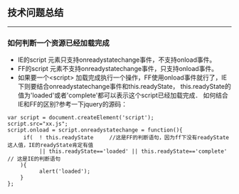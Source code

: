 ## 技术问题总结

---

### 如何判断一个资源已经加载完成
* IE的script 元素只支持onreadystatechange事件，不支持onload事件。
* FF的script 元素不支持onreadystatechange事件，只支持onload事件。
* 如果要一个<script\> 加载完成执行一个操作，FF使用onload事件就行了，IE下则要结合onreadystatechange事件和this.readyState，
this.readyState的值为'loaded'或者'complete'都可以表示这个script已经加载完成．
如何结合IE和FF的区别?参考一下jquery的源码：
```
var script = document.createElement('script');
script.src="xx.js";
script.onload = script.onreadystatechange = function(){
     if(  ! this.readyState     //这是FF的判断语句，因为ff下没有readyState这人值，IE的readyState肯定有值
          || this.readyState=='loaded' || this.readyState=='complete'   // 这是IE的判断语句
    ){
          alert('loaded');
    }
};
```

### 
